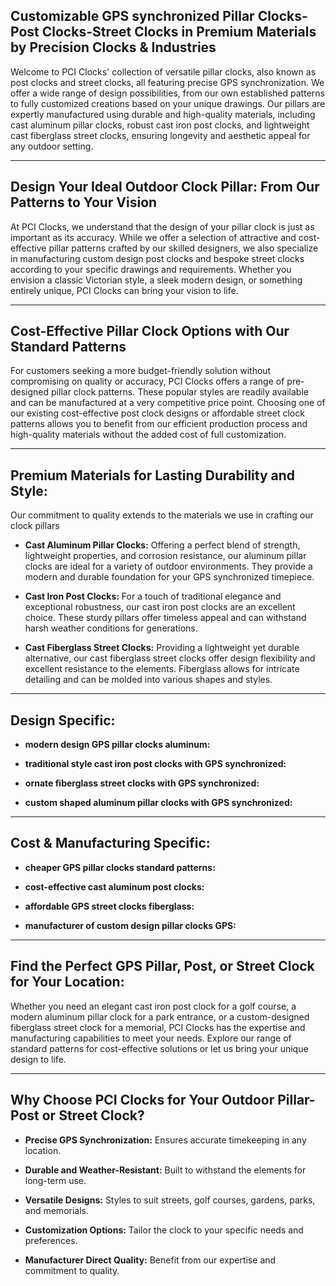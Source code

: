 ##  Customizable GPS synchronized  Pillar Clocks-Post Clocks-Street Clocks in Premium Materials by Precision Clocks & Industries

Welcome to PCI Clocks' collection of versatile pillar clocks, also known as post clocks and street clocks, all featuring precise GPS synchronization. We offer a wide range of design possibilities, from our own established patterns to fully customized creations based on your unique drawings. Our pillars are expertly manufactured using durable and high-quality materials, including cast aluminum pillar clocks, robust cast iron post clocks, and lightweight cast fiberglass street clocks, ensuring longevity and aesthetic appeal for any outdoor setting.

---

##  Design Your Ideal Outdoor Clock Pillar: From Our Patterns to Your Vision
At PCI Clocks, we understand that the design of your pillar clock is just as important as its accuracy. While we offer a selection of attractive and cost-effective pillar patterns crafted by our skilled designers, we also specialize in manufacturing custom design post clocks and bespoke street clocks according to your specific drawings and requirements. Whether you envision a classic Victorian style, a sleek modern design, or something entirely unique, PCI Clocks can bring your vision to life.

---

##  Cost-Effective Pillar Clock Options with Our Standard Patterns

For customers seeking a more budget-friendly solution without compromising on quality or accuracy, PCI Clocks offers a range of pre-designed pillar clock patterns. These popular styles are readily available and can be manufactured at a very competitive price point. Choosing one of our existing cost-effective post clock designs or affordable street clock patterns allows you to benefit from our efficient production process and high-quality materials without the added cost of full customization.

---

##  Premium Materials for Lasting Durability and Style: 

Our commitment to quality extends to the materials we use in crafting our clock pillars

*  **Cast Aluminum Pillar Clocks:** Offering a perfect blend of strength, lightweight properties, and corrosion resistance, our aluminum pillar clocks are ideal for a variety of outdoor environments. They provide a modern and durable foundation for your GPS synchronized timepiece.

*  **Cast Iron Post Clocks:** For a touch of traditional elegance and exceptional robustness, our cast iron post clocks are an excellent choice. These sturdy pillars offer timeless appeal and can withstand harsh weather conditions for generations.

*  **Cast Fiberglass Street Clocks:** Providing a lightweight yet durable alternative, our cast fiberglass street clocks offer design flexibility and excellent resistance to the elements. Fiberglass allows for intricate detailing and can be molded into various shapes and styles.

---

## Design Specific:

*   **modern design GPS pillar clocks aluminum:** 

*   **traditional style cast iron post clocks with GPS synchronized:**

*   **ornate fiberglass street clocks with GPS synchronized:**

*   **custom shaped aluminum pillar clocks with GPS synchronized:** 

---

## Cost & Manufacturing Specific:

*   **cheaper GPS pillar clocks standard patterns:** 

*   **cost-effective cast aluminum post clocks:**

*   **affordable GPS street clocks fiberglass:**

*   **manufacturer of custom design pillar clocks GPS:** 

---

##  Find the Perfect GPS Pillar, Post, or Street Clock for Your Location:
Whether you need an elegant cast iron post clock for a golf course, a modern aluminum pillar clock for a park entrance, or a custom-designed fiberglass street clock for a memorial, PCI Clocks has the expertise and manufacturing capabilities to meet your needs. Explore our range of standard patterns for cost-effective solutions or let us bring your unique design to life.

---

## Why Choose PCI Clocks for Your Outdoor Pillar-Post or Street Clock?

*  **Precise GPS Synchronization:** Ensures accurate timekeeping in any location.

*  **Durable and Weather-Resistant:** Built to withstand the elements for long-term use.

*  **Versatile Designs:** Styles to suit streets, golf courses, gardens, parks, and memorials.

*  **Customization Options:** Tailor the clock to your specific needs and preferences.

*  **Manufacturer Direct Quality:** Benefit from our expertise and commitment to quality.
